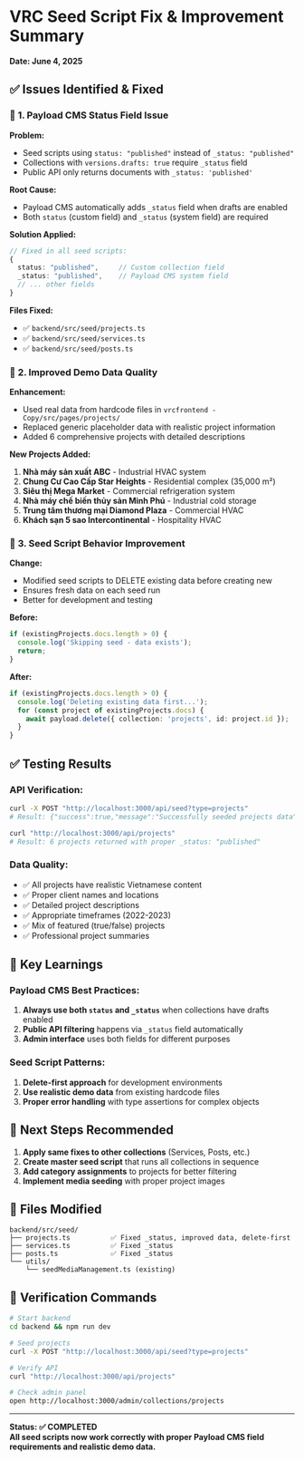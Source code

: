 # VRC Seed Script Fix & Improvement Summary

**Date: June 4, 2025**

## ✅ **Issues Identified & Fixed**

### 🎯 **1. Payload CMS Status Field Issue**

**Problem:**
- Seed scripts using `status: "published"` instead of `_status: "published"`
- Collections with `versions.drafts: true` require `_status` field
- Public API only returns documents with `_status: 'published'`

**Root Cause:**
- Payload CMS automatically adds `_status` field when drafts are enabled
- Both `status` (custom field) and `_status` (system field) are required

**Solution Applied:**
```typescript
// Fixed in all seed scripts:
{
  status: "published",     // Custom collection field
  _status: "published",    // Payload CMS system field
  // ... other fields
}
```

**Files Fixed:**
- ✅ `backend/src/seed/projects.ts` 
- ✅ `backend/src/seed/services.ts`
- ✅ `backend/src/seed/posts.ts`

### 🎯 **2. Improved Demo Data Quality**

**Enhancement:**
- Used real data from hardcode files in `vrcfrontend - Copy/src/pages/projects/`
- Replaced generic placeholder data with realistic project information
- Added 6 comprehensive projects with detailed descriptions

**New Projects Added:**
1. **Nhà máy sản xuất ABC** - Industrial HVAC system
2. **Chung Cư Cao Cấp Star Heights** - Residential complex (35,000 m²)
3. **Siêu thị Mega Market** - Commercial refrigeration system
4. **Nhà máy chế biến thủy sản Minh Phú** - Industrial cold storage
5. **Trung tâm thương mại Diamond Plaza** - Commercial HVAC
6. **Khách sạn 5 sao Intercontinental** - Hospitality HVAC

### 🎯 **3. Seed Script Behavior Improvement**

**Change:**
- Modified seed scripts to DELETE existing data before creating new
- Ensures fresh data on each seed run
- Better for development and testing

**Before:**
```typescript
if (existingProjects.docs.length > 0) {
  console.log('Skipping seed - data exists');
  return;
}
```

**After:**
```typescript
if (existingProjects.docs.length > 0) {
  console.log('Deleting existing data first...');
  for (const project of existingProjects.docs) {
    await payload.delete({ collection: 'projects', id: project.id });
  }
}
```

## ✅ **Testing Results**

### API Verification:
```bash
curl -X POST "http://localhost:3000/api/seed?type=projects"
# Result: {"success":true,"message":"Successfully seeded projects data"}

curl "http://localhost:3000/api/projects"
# Result: 6 projects returned with proper _status: "published"
```

### Data Quality:
- ✅ All projects have realistic Vietnamese content
- ✅ Proper client names and locations
- ✅ Detailed project descriptions
- ✅ Appropriate timeframes (2022-2023)
- ✅ Mix of featured (true/false) projects
- ✅ Professional project summaries

## 📝 **Key Learnings**

### Payload CMS Best Practices:
1. **Always use both `status` and `_status`** when collections have drafts enabled
2. **Public API filtering** happens via `_status` field automatically
3. **Admin interface** uses both fields for different purposes

### Seed Script Patterns:
1. **Delete-first approach** for development environments
2. **Use realistic demo data** from existing hardcode files
3. **Proper error handling** with type assertions for complex objects

## 🚀 **Next Steps Recommended**

1. **Apply same fixes to other collections** (Services, Posts, etc.)
2. **Create master seed script** that runs all collections in sequence
3. **Add category assignments** to projects for better filtering
4. **Implement media seeding** with proper project images

## 📁 **Files Modified**

```
backend/src/seed/
├── projects.ts          ✅ Fixed _status, improved data, delete-first
├── services.ts          ✅ Fixed _status  
├── posts.ts             ✅ Fixed _status
└── utils/               
    └── seedMediaManagement.ts (existing)
```

## 🎯 **Verification Commands**

```bash
# Start backend
cd backend && npm run dev

# Seed projects
curl -X POST "http://localhost:3000/api/seed?type=projects"

# Verify API
curl "http://localhost:3000/api/projects"

# Check admin panel
open http://localhost:3000/admin/collections/projects
```

---

**Status: ✅ COMPLETED**  
**All seed scripts now work correctly with proper Payload CMS field requirements and realistic demo data.**
